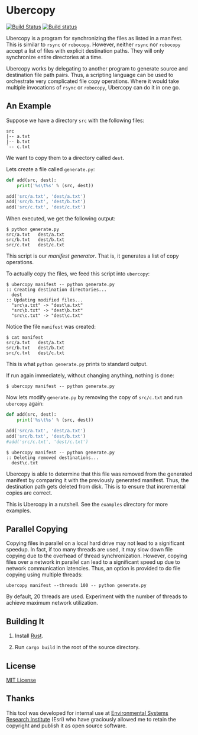 # Ubercopy

[![Build Status](https://travis-ci.org/jasonwhite/ubercopy.svg?branch=master)](https://travis-ci.org/jasonwhite/ubercopy)
[![Build status](https://ci.appveyor.com/api/projects/status/2b0sulel3c5lia0n/branch/master?svg=true)](https://ci.appveyor.com/project/jasonwhite/ubercopy/branch/master)

Ubercopy is a program for synchronizing the files as listed in a manifest. This
is similar to `rsync` or `robocopy`. However, neither `rsync` nor `robocopy`
accept a list of files with explicit destination paths. They will only
synchronize entire directories at a time.

Ubercopy works by delegating to another program to generate source and
destination file path pairs. Thus, a scripting language can be used to
orchestrate very complicated file copy operations. Where it would take multiple
invocations of `rsync` or `robocopy`, Ubercopy can do it in one go.

## An Example

Suppose we have a directory `src` with the following files:

    src
    |-- a.txt
    |-- b.txt
    `-- c.txt

We want to copy them to a directory called `dest`.

Lets create a file called `generate.py`:

```python
def add(src, dest):
    print('%s\t%s' % (src, dest))

add('src/a.txt', 'dest/a.txt')
add('src/b.txt', 'dest/b.txt')
add('src/c.txt', 'dest/c.txt')
```

When executed, we get the following output:

    $ python generate.py
    src/a.txt	dest/a.txt
    src/b.txt	dest/b.txt
    src/c.txt	dest/c.txt

This script is our *manifest generator*. That is, it generates a list of copy
operations.

To actually copy the files, we feed this script into `ubercopy`:

    $ ubercopy manifest -- python generate.py
    :: Creating destination directories...
      dest
    :: Updating modified files...
      "src\a.txt" -> "dest\a.txt"
      "src\b.txt" -> "dest\b.txt"
      "src\c.txt" -> "dest\c.txt"

Notice the file `manifest` was created:

    $ cat manifest
    src/a.txt	dest/a.txt
    src/b.txt	dest/b.txt
    src/c.txt	dest/c.txt

This is what `python generate.py` prints to standard output.

If run again immediately, without changing anything, nothing is done:

    $ ubercopy manifest -- python generate.py

Now lets modify `generate.py` by removing the copy of `src/c.txt` and run
`ubercopy` again:

```python
def add(src, dest):
    print('%s\t%s' % (src, dest))

add('src/a.txt', 'dest/a.txt')
add('src/b.txt', 'dest/b.txt')
#add('src/c.txt', 'dest/c.txt')
```

    $ ubercopy manifest -- python generate.py
    :: Deleting removed destinations...
      dest\c.txt

Ubercopy is able to determine that this file was removed from the generated
manifest by comparing it with the previously generated manifest. Thus, the
destination path gets deleted from disk. This is to ensure that incremental
copies are correct.

This is Ubercopy in a nutshell. See the `examples` directory for more examples.

## Parallel Copying

Copying files in parallel on a local hard drive may not lead to a significant
speedup. In fact, if too many threads are used, it may slow down file copying
due to the overhead of thread synchronization. However, copying files over a
network in parallel can lead to a significant speed up due to network
communication latencies. Thus, an option is provided to do file copying using
multiple threads:

    ubercopy manifest --threads 100 -- python generate.py

By default, 20 threads are used. Experiment with the number of threads to
achieve maximum network utilization.

## Building It

 1. Install [Rust][].

 3. Run `cargo build` in the root of the source directory.

[Rust]: https://www.rust-lang.org/en-US/install.html

## License

[MIT License](/LICENSE)

## Thanks

This tool was developed for internal use at [Environmental Systems Research
Institute](http://www.esri.com/) (Esri) who have graciously allowed me to retain
the copyright and publish it as open source software.
